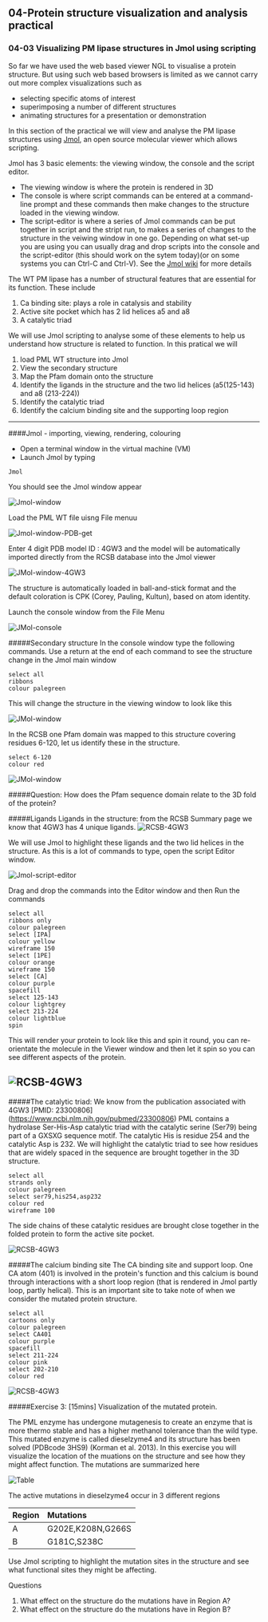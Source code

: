 ## 04-Protein structure visualization and analysis practical

### 04-03 Visualizing PM lipase structures in Jmol using scripting
So far we have used the web based viewer NGL to visualise a protein structure. But using such web based browsers is limited as we cannot carry out more complex visualizations such as 

* selecting specific atoms of interest 
* superimposing a number of different structures   
* animating structures for a presentation or demonstration
 
In this section of the practical we will view and analyse the PM lipase structures using [Jmol](http://jmol.sourceforge.net), an open source molecular viewer which allows scripting.

Jmol has 3 basic elements: the viewing window, the console and the script editor. 

* The viewing window is where the protein is rendered in 3D
*  The console is where script commands can be entered at a command-line prompt and these commands then make changes to the structure loaded in the viewing window. 
*  The script-editor is where a series of Jmol commands can be put together in script and the stript run, to makes a series of changes to the structure in the veiwing window in one go. Depending on what set-up you are using you can usually drag and drop scripts into the console and the script-editor (this should work on the sytem today)(or on some systems you can Ctrl-C and Ctrl-V). See the [Jmol wiki](http://wiki.jmol.org/index.php/Copying_and_pasting_scripts) for more details


The WT PM lipase has a number of structural features that are essential for its function. These include

1. Ca binding site: plays a role in catalysis and stability 
2. Active site pocket which has 2 lid helices a5 and a8
3. A catalytic triad

We will use Jmol scripting to analyse some of these elements to help us understand how structure is related to function.
In this pratical we will

1. load PML WT structure into Jmol
2. View the secondary structure 
3. Map the Pfam domain onto the structure
4. Identify the ligands in the structure and the two lid helices (a5(125-143) and a8 (213-224))
5. Identify the catalytic triad 
6. Identify the calcium binding site and the supporting loop region

----
####Jmol - importing, viewing, rendering, colouring
* Open a terminal window in the virtual machine (VM)
* Launch Jmol by typing

```
Jmol
```
You should see the Jmol window appear

![Jmol-window](images/Jmol-window.png)

Load the PML WT file uisng File menuu

![Jmol-window-PDB-get](images/Jmol-win-getPDB.png)

Enter 4 digit PDB model ID : 4GW3 and the model will be automatically imported directly from the RCSB database into the Jmol viewer

![JMol-window-4GW3](images/Jmol-4GW3.png)

The structure is automatically loaded in ball-and-stick format
and the default coloration is CPK (Corey, Pauling, Kultun), based on atom identity. 

Launch the console window from the File Menu

![JMol-console](images/Jmol-cons.png)

#####Secondary structure
In the console window type the following commands. Use a return at the end of each command to see the structure change in the Jmol main window

```
select all
ribbons
colour palegreen
```
This will change the structure in the viewing window to look like this

![JMol-window](images/JM-4gw3-green.png)

In the RCSB one Pfam domain was mapped to this structure covering residues 6-120, let us identify these in the structure.

```
select 6-120
colour red
```

![JMol-window](images/Jmol-4gw3-red-green.png)


#####Question: How does the Pfam sequence domain relate to the 3D fold of the protein?


#####Ligands
Ligands in the structure: from the RCSB Summary page we know that 4GW3 has 4 unique ligands.
![RCSB-4GW3](images/4GW3-ligands-tab.png)

We will use Jmol to highlight these ligands and the two lid helices in the structure. As this is a lot of commands to type, open the script Editor window. 

![Jmol-script-editor](images/Jmol-scriptE.png)

Drag and drop the commands into the Editor window and then Run the commands




```
select all
ribbons only
colour palegreen
select [IPA]
colour yellow
wireframe 150
select [1PE]
colour orange
wireframe 150
select [CA]
colour purple
spacefill
select 125-143
colour lightgrey
select 213-224
colour lightblue
spin
```

This will render your protein to look like this and spin it round, you can re-orientate the molecule in the Viewer window and then let it spin so you can see different aspects of the protein.

![RCSB-4GW3](images/Jmol-4gw3-ligands-lid.png)
---



#####The catalytic triad: 
We know from the publication associated with 4GW3 [PMID:
23300806] (https://www.ncbi.nlm.nih.gov/pubmed/23300806) PML contains a hydrolase Ser-His-Asp catalytic triad with the catalytic serine (Ser79) being part of a GXSXG sequence motif. The catalytic His is residue 254 and the catalytic Asp is 232.
We will highlight the catalytic triad to see how residues that are widely spaced in the sequence are brought together in the 3D structure.

```
select all
strands only
colour palegreen
select ser79,his254,asp232
colour red
wireframe 100

```


The side chains of these catalytic residues are brought close together in the folded protein to form the active site pocket.

![RCSB-4GW3](images/4gw3-active-site.png)


#####The calcium binding site
The CA binding site and support loop. One CA atom (401) is involved in the protein's function and this calcium is bound through interactions with a short loop region (that is rendered in Jmol partly loop, partly helical). This is an important site to take note of when we consider the mutated protein structure.

```
select all
cartoons only
colour palegreen
select CA401
colour purple
spacefill
select 211-224
colour pink
select 202-210
colour red
```

![RCSB-4GW3](images/Jmol-CA-site.png)

#####Exercise 3: [15mins] Visualization of the mutated protein. 

The PML enzyme has undergone mutagenesis to create an enzyme that is more thermo stable and has a higher methanol tolerance than the wild type. This mutated enzyme is called dieselzyme4 and its structure has been solved (PDBcode 3HS9) (Korman et al. 2013). In this exercise you will visualize the location of the muations on the structure and see how they might affect function.
The mutations are summarized here

![Table](images/Dieselzymes-mutations.png)

The active mutations in dieselzyme4 occur in 3 different regions

| Region  | Mutations | 
|:------------- |:--------------- 
A|G202E,K208N,G266S
B|G181C,S238C 

Use Jmol scripting to highlight the mutation sites in the structure and see what functional sites they might be affecting.

Questions

1. What effect on the structure do the mutations have in Region A?
2. What effect on the structure do the mutations have in Region B?

